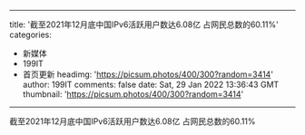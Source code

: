 
---
title: '截至2021年12月底中国IPv6活跃用户数达6.08亿 占网民总数的60.11%'
categories: 
 - 新媒体
 - 199IT
 - 首页更新
headimg: 'https://picsum.photos/400/300?random=3414'
author: 199IT
comments: false
date: Sat, 29 Jan 2022 13:36:43 GMT
thumbnail: 'https://picsum.photos/400/300?random=3414'
---

<div>   
截至2021年12月底中国IPv6活跃用户数达6.08亿 占网民总数的60.11%  
</div>
            